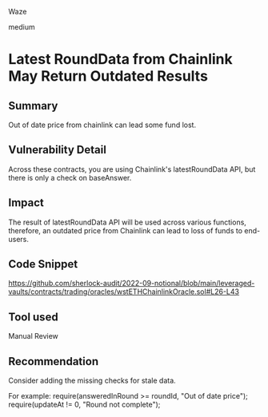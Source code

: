 Waze

medium

# Latest RoundData from Chainlink May Return Outdated Results

## Summary
Out of date price from chainlink can lead some fund lost.
## Vulnerability Detail
Across these contracts, you are using Chainlink's latestRoundData API, but there is only a check on baseAnswer.
## Impact
The result of latestRoundData API will be used across various functions, therefore, an outdated price from Chainlink can lead to loss of funds to end-users.
## Code Snippet
https://github.com/sherlock-audit/2022-09-notional/blob/main/leveraged-vaults/contracts/trading/oracles/wstETHChainlinkOracle.sol#L26-L43
## Tool used

Manual Review

## Recommendation
Consider adding the missing checks for stale data.

For example:
require(answeredInRound >= roundId, "Out of date price");
require(updateAt != 0, "Round not complete");